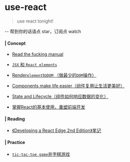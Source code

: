 # use-react
> use react tonight!

-- 帮到你的话请点 star，订阅点 watch

#### | Concept

- [Read the fucking manual](https://github.com/pluscai/use-react/blob/master/Docs.md)

- [`JSX` 和 `React elements`](https://github.com/pluscai/use-react/issues/2)
- [Render`element`to`DOM` （做最少的`DOM`操作）](https://github.com/pluscai/use-react/issues/3)
- [Components make life easier（组件复用让生活更美好）](https://github.com/pluscai/use-react/issues/4)
- [State and Lifecycle（组件如何响应数据的变化）](https://github.com/pluscai/use-react/issues/5)

- [掌握React的基本使用，重塑前端开发](https://github.com/pluscai/use-react/issues/13)

#### | Reading

- [《Developing a React Edge,2nd Edition》笔记](https://github.com/pluscai/use-react/blob/master/developing-a-react-edge.md)

#### | Practice

- [`tic-tac-toe game`井字棋游戏](https://github.com/pluscai/tic-tac-toe-game)